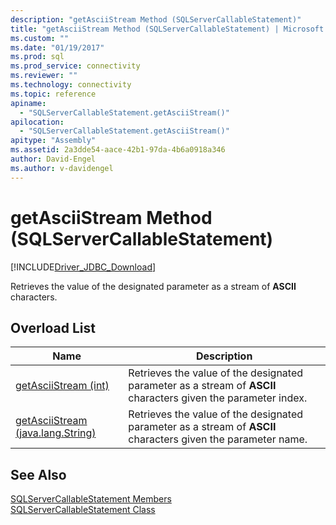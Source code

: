 ```yaml
---
description: "getAsciiStream Method (SQLServerCallableStatement)"
title: "getAsciiStream Method (SQLServerCallableStatement) | Microsoft Docs"
ms.custom: ""
ms.date: "01/19/2017"
ms.prod: sql
ms.prod_service: connectivity
ms.reviewer: ""
ms.technology: connectivity
ms.topic: reference
apiname: 
  - "SQLServerCallableStatement.getAsciiStream()"
apilocation: 
  - "SQLServerCallableStatement.getAsciiStream()"
apitype: "Assembly"
ms.assetid: 2a3dde54-aace-42b1-97da-4b6a0918a346
author: David-Engel
ms.author: v-davidengel
---
```

# getAsciiStream Method (SQLServerCallableStatement)
[!INCLUDE[Driver_JDBC_Download](../../../includes/driver_jdbc_download.md)]

  Retrieves the value of the designated parameter as a stream of **ASCII** characters.  
  
## Overload List  
  
|Name|Description|  
|----------|-----------------|  
|[getAsciiStream &#40;int&#41;](../../../connect/jdbc/reference/getasciistream-int.md)|Retrieves the value of the designated parameter as a stream of **ASCII** characters given the parameter index.|  
|[getAsciiStream &#40;java.lang.String&#41;](../../../connect/jdbc/reference/getasciistream-java-lang-string.md)|Retrieves the value of the designated parameter as a stream of **ASCII** characters given the parameter name.|  
  
## See Also  
 [SQLServerCallableStatement Members](../../../connect/jdbc/reference/sqlservercallablestatement-members.md)   
 [SQLServerCallableStatement Class](../../../connect/jdbc/reference/sqlservercallablestatement-class.md)  
  
  
